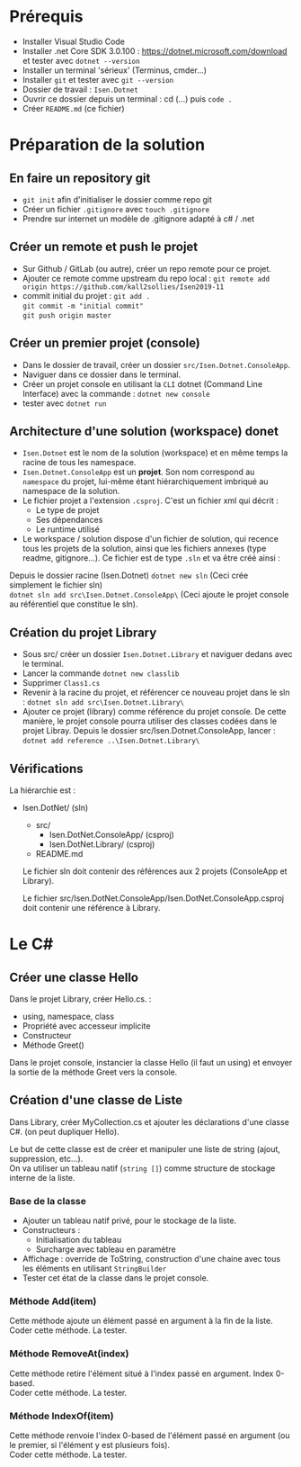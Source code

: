 # Prérequis

* Installer Visual Studio Code
* Installer .net Core SDK 3.0.100 :
  https://dotnet.microsoft.com/download
  et tester avec `dotnet --version`  
* Installer un terminal 'sérieux' (Terminus, cmder...)
* Installer `git` et tester avec `git --version` 
* Dossier de travail : `Isen.Dotnet`  
* Ouvrir ce dossier depuis un terminal : cd (...) puis `code .`  
* Créer `README.md` (ce fichier)

# Préparation de la solution

## En faire un repository git
* `git init` afin d'initialiser le dossier comme repo git
* Créer un fichier `.gitignore`  avec `touch .gitignore`  
* Prendre sur internet un modèle de .gitignore
  adapté à c# / .net

## Créer un remote et push le projet
* Sur Github / GitLab (ou autre), créer un repo remote pour ce projet.  
* Ajouter ce remote comme upstream du repo local :
`git remote add origin https://github.com/kall2sollies/Isen2019-11`  
* commit initial du projet :
  `git add .`  
  `git commit -m "initial commit"`  
  `git push origin master`  

## Créer un premier projet (console)
  * Dans le dossier de travail, créer un dossier `src/Isen.Dotnet.ConsoleApp`.
  * Naviguer dans ce dossier dans le terminal. 
  * Créer un projet console en utilisant la `CLI` dotnet  (Command Line Interface) avec la commande :
  `dotnet new console`  
  * tester avec `dotnet run` 

## Architecture d'une solution (workspace) donet
* `Isen.Dotnet` est le nom de la solution (workspace) et  en même temps la racine de tous les namespace.
* `Isen.Dotnet.ConsoleApp` est un **projet**.  Son nom correspond au `namespace` du projet, lui-même étant hiérarchiquement imbriqué au namespace de la solution.
* Le fichier projet a l'extension `.csproj`. C'est un fichier xml qui décrit :
  * Le type de projet
  * Ses dépendances
  * Le runtime utilisé
* Le workspace / solution dispose d'un fichier de solution, qui recence tous les projets de la solution, ainsi que les fichiers annexes (type readme, gitignore...). Ce fichier est de type `.sln` et va être créé ainsi :

Depuis le dossier racine (Isen.Dotnet)
`dotnet new sln`  (Ceci crée simplement le fichier sln)  
`dotnet sln add src\Isen.Dotnet.ConsoleApp\` (Ceci ajoute le projet console au référentiel que constitue le sln).

## Création du projet Library

* Sous src/ créer un dossier `Isen.Dotnet.Library` et naviguer dedans avec le terminal.  
* Lancer la commande `dotnet new classlib`  
* Supprimer `Class1.cs`  
* Revenir à la racine du projet, et référencer ce nouveau projet dans le sln :
  `dotnet sln add src\Isen.Dotnet.Library\`  
* Ajouter ce projet (library) comme référence du projet console. De cette manière, le projet console pourra utiliser des classes codées dans le projet Libray. Depuis le dossier src/Isen.Dotnet.ConsoleApp, lancer :
  `dotnet add reference ..\Isen.Dotnet.Library\`  

## Vérifications
La hiérarchie est :
* Isen.DotNet/ (sln)
  * src/
    * Isen.DotNet.ConsoleApp/ (csproj)
    * Isen.DotNet.Library/ (csproj)
  * README.md

  Le fichier sln doit contenir des références aux 2 projets (ConsoleApp et Library).  

  Le fichier src/Isen.DotNet.ConsoleApp/Isen.DotNet.ConsoleApp.csproj doit contenir une référence à Library.

# Le C#

## Créer une classe Hello
Dans le projet Library, créer Hello.cs. :
* using, namespace, class
* Propriété avec accesseur implicite
* Constructeur
* Méthode Greet()

Dans le projet console, instancier la classe Hello (il faut un using) et envoyer la sortie de la méthode Greet vers la console.  

## Création d'une classe de Liste
Dans Library, créer MyCollection.cs et ajouter les déclarations d'une classe C#. (on peut dupliquer Hello).

Le but de cette classe est de créer et manipuler une liste de string (ajout, suppression, etc...).  
On va utiliser un tableau natif (`string []`) comme structure de stockage interne de la liste.  

### Base de la classe
* Ajouter un tableau natif privé, pour le stockage de la liste.
* Constructeurs :
  * Initialisation du tableau
  * Surcharge avec tableau en paramètre
* Affichage : override de ToString, construction d'une chaine avec tous les éléments en utilisant `StringBuilder`
* Tester cet état de la classe dans le projet console.

### Méthode Add(item)
Cette méthode ajoute un élément passé en argument à la fin de la liste.  
Coder cette méthode. La tester.

### Méthode RemoveAt(index)
Cette méthode retire l'élément situé à l'index passé en argument. Index 0-based.  
Coder cette méthode. La tester.

### Méthode IndexOf(item)
Cette méthode renvoie l'index 0-based de l'élément passé en argument (ou le premier, si l'élément y est plusieurs fois).  
Coder cette méthode. La tester.  